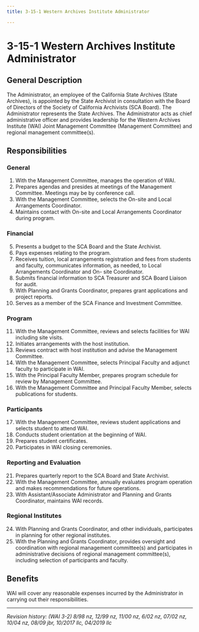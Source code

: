 ```yaml
---
title: 3-15-1 Western Archives Institute Administrator

---
```


# 3-15-1 Western Archives Institute Administrator

## General Description

The Administrator, an employee of the California State Archives (State Archives), is appointed by the State Archivist in consultation with the Board of Directors of the Society of California Archivists (SCA Board). The Administrator represents the State Archives. The Administrator acts as chief administrative officer and provides leadership for the Western Archives Institute (WAI) Joint Management Committee (Management Committee) and regional management committee(s).

## Responsibilities

### General
1. With the Management Committee, manages the operation of WAI.
2. Prepares agendas and presides at meetings of the Management Committee. Meetings may be by conference call.
3. With the Management Committee, selects the On-site and Local Arrangements Coordinator.
4. Maintains contact with On-site and Local Arrangements Coordinator during program.

### Financial
5. Presents a budget to the SCA Board and the State Archivist.
6. Pays expenses relating to the program.
7. Receives tuition, local arrangements registration and fees from students and faculty, communicates information, as needed, to Local Arrangements Coordinator and On- site Coordinator.
8. Submits financial information to SCA Treasurer and SCA Board Liaison for audit.
9. With Planning and Grants Coordinator, prepares grant applications and project reports.
10.	Serves as a member of the SCA Finance and Investment Committee.

### Program
11.	With the Management Committee, reviews and selects facilities for WAI including site visits.
12.	Initiates arrangements with the host institution.
13.	Reviews contract with host institution and advise the Management Committee.
14.	With the Management Committee, selects Principal Faculty and adjunct faculty to participate in WAI.
15.	With the Principal Faculty Member, prepares program schedule for review by Management Committee.
16.	With the Management Committee and Principal Faculty Member, selects publications for students.
 
### Participants
17.	With the Management Committee, reviews student applications and selects student to attend WAI.
18.	Conducts student orientation at the beginning of WAI.
19.	Prepares student certificates.
20.	Participates in WAI closing ceremonies.

### Reporting and Evaluation
21.	Prepares quarterly report to the SCA Board and State Archivist.
22.	With the Management Committee, annually evaluates program operation and makes recommendations for future operations.
23.	With Assistant/Associate Administrator and Planning and Grants Coordinator, maintains WAI records.

### Regional Institutes
24.	With Planning and Grants Coordinator, and other individuals, participates in planning for other regional institutes.
25.	With the Planning and Grants Coordinator, provides oversight and coordination with regional management committee(s) and participates in administrative decisions of regional management committee(s), including selection of participants and faculty.

## Benefits

WAI will cover any reasonable expenses incurred by the Administrator in carrying out their responsibilities.

***

_Revision history: (WAI 3-2) 8/98 nz, 12/99 nz, 11/00 nz, 6/02 nz, 07/02 nz, 10/04 nz, 08/09 jbr, 10/2017 llc, 04/2019 llc_
